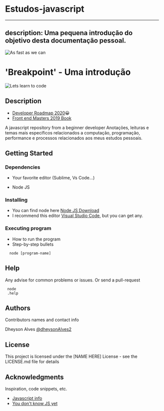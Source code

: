 # Estudos-javascript
---
description: Uma pequena introdução do objetivo desta documentação pessoal.
---


![As fast as we can](https://media.giphy.com/media/PiQejEf31116URju4V/giphy.gif)
# 'Breakpoint' - Uma introdução
![Lets learn to code](https://media.giphy.com/media/xT1XGzXhVgWRLN1Cco/giphy.gif)


## Description
* [Developer Roadmap 2020](https://github.com/kamranahmedse/developer-roadmap)😀 
* [Front end Masters 2019 Book](https://frontendmasters.com/books/front-end-handbook/2019/)


A javascript repository from a beginner developer
Anotações, leituras e temas mais específicos relacionados a computação, programação, performance e processos relacionados aos meus estudos pessoais.


## Getting Started

### Dependencies

* Your favorite editor (Sublime, Vs Code...)

* Node JS


### Installing


* You can find node here [Node JS Download](https://nodejs.org/en/download/)
* I recommend this editor [Visual Studio Code](https://code.visualstudio.com/download), but you can get any.


### Executing program


* How to run the program
* Step-by-step bullets
```
  node [program-name]
```


## Help


Any advise for common problems or issues.
Or send a pull-request
```
 node
 .help
```


## Authors

Contributors names and contact info

Dheyson Alves
[@dheysonAlves2](https://twitter.com/DheysonAlves2)

## License

This project is licensed under the [NAME HERE] License - see the LICENSE.md file for details

## Acknowledgments

Inspiration, code snippets, etc.
* [Javascript info](https://javascript.info/)
* [You don't know JS yet](https://github.com/getify/You-Dont-Know-JS)
